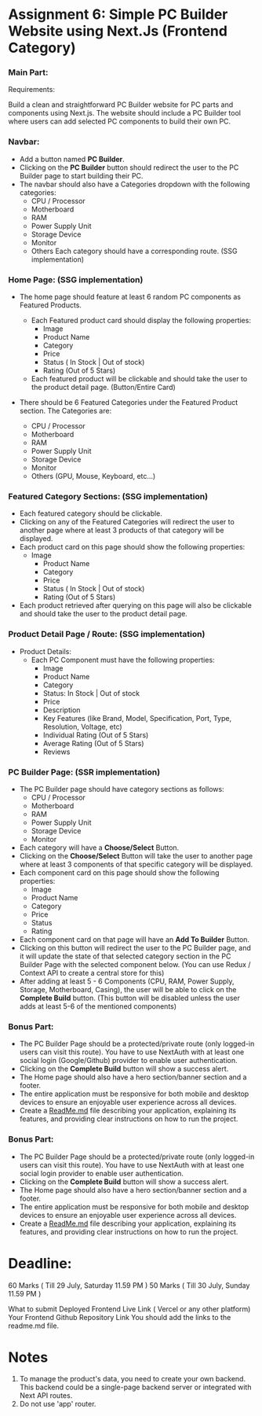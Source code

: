 # Assignment 6: Simple PC Builder Website using Next.Js (Frontend Category)

### Main Part:

Requirements:

Build a clean and straightforward PC Builder website for PC parts and components using Next.js. The website should include a PC Builder tool where users can add selected PC components to build their own PC.

### Navbar:

- Add a button named **PC Builder**.
- Clicking on the **PC Builder** button should redirect the user to the PC Builder page to start building their PC.
- The navbar should also have a Categories dropdown with the following categories:
  - CPU / Processor
  - Motherboard
  - RAM
  - Power Supply Unit
  - Storage Device
  - Monitor
  - Others
  Each category should have a corresponding route. (SSG implementation)

### Home Page: (SSG implementation)

- The home page should feature at least 6 random PC components as Featured Products.

  - Each Featured product card should display the following properties:
    - Image
    - Product Name
    - Category
    - Price
    - Status ( In Stock | Out of stock)
    - Rating (Out of 5 Stars)
  - Each featured product will be clickable and should take the user to the product detail page. (Button/Entire Card)

- There should be 6 Featured Categories under the Featured Product section. The Categories are:
  - CPU / Processor
  - Motherboard
  - RAM
  - Power Supply Unit
  - Storage Device
  - Monitor
  - Others (GPU, Mouse, Keyboard, etc…)

### Featured Category Sections: (SSG implementation)

- Each featured category should be clickable.
- Clicking on any of the Featured Categories will redirect the user to another page where at least 3 products of that category will be displayed.
- Each product card on this page should show the following properties:
  - Image
    - Product Name
    - Category
    - Price
    - Status ( In Stock | Out of stock)
    - Rating (Out of 5 Stars)
- Each product retrieved after querying on this page will also be clickable and should take the user to the product detail page.

### Product Detail Page / Route: (SSG implementation)

- Product Details:
  - Each PC Component must have the following properties:
    - Image
    - Product Name
    - Category
    - Status: In Stock | Out of stock
    - Price
    - Description
    - Key Features (like Brand, Model, Specification, Port, Type, Resolution, Voltage, etc)
    - Individual Rating (Out of 5 Stars)
    - Average Rating (Out of 5 Stars)
    - Reviews

### PC Builder Page: (SSR implementation)

- The PC Builder page should have category sections as follows:
  - CPU / Processor
  - Motherboard
  - RAM
  - Power Supply Unit
  - Storage Device
  - Monitor
- Each category will have a **Choose/Select** Button.
- Clicking on the **Choose/Select** Button will take the user to another page where at least 3 components of that specific category will be displayed.
- Each component card on this page should show the following properties:
  - Image
  - Product Name
  - Category
  - Price
  - Status
  - Rating
- Each component card on that page will have an **Add To Builder** Button.
- Clicking on this button will redirect the user to the PC Builder page, and it will update the state of that selected category section in the PC Builder Page with the selected component below. (You can use Redux / Context API to create a central store for this)
- After adding at least 5 - 6 Components (CPU, RAM, Power Supply, Storage, Motherboard, Casing), the user will be able to click on the **Complete Build** button. (This button will be disabled unless the user adds at least 5-6 of the mentioned components)

### Bonus Part:

- The PC Builder Page should be a protected/private route (only logged-in users can visit this route). You have to use NextAuth with at least one social login (Google/Github) provider to enable user authentication.
- Clicking on the **Complete Build** button will show a success alert.
- The Home page should also have a hero section/banner section and a footer.
- The entire application must be responsive for both mobile and desktop devices to ensure an enjoyable user experience across all devices.
- Create a [ReadMe.md](http://ReadMe.md) file describing your application, explaining its features, and providing clear instructions on how to run the project.

### Bonus Part:

- The PC Builder Page should be a protected/private route (only logged-in users can visit this route). You have to use NextAuth with at least one social login provider to enable user authentication.
- Clicking on the **Complete Build** button will show a success alert.
- The Home page should also have a hero section/banner section and a footer.
- The entire application must be responsive for both mobile and desktop devices to ensure an enjoyable user experience across all devices.
- Create a [ReadMe.md](http://ReadMe.md) file describing your application, explaining its features, and providing clear instructions on how to run the project.

# Deadline:

60 Marks ( Till 29 July, Saturday 11.59 PM )
50 Marks ( Till 30 July, Sunday 11.59 PM )

What to submit
Deployed Frontend Live Link ( Vercel or any other platform)
Your Frontend Github Repository Link
You should add the links to the readme.md file.

# Notes

1. To manage the product's data, you need to create your own backend. This backend could be a single-page backend server or integrated with Next API routes.
2. Do not use 'app' router.
